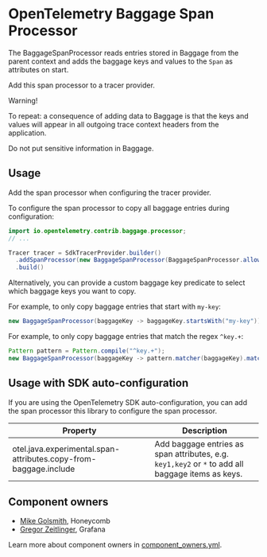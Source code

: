 # OpenTelemetry Baggage Span Processor

The BaggageSpanProcessor reads entries stored in Baggage from the parent context
and adds the baggage keys and values to the `Span` as attributes on start.

Add this span processor to a tracer provider.

Warning!

To repeat: a consequence of adding data to Baggage is that the keys and values
will appear in all outgoing trace context headers from the application.

Do not put sensitive information in Baggage.

## Usage

Add the span processor when configuring the tracer provider.

To configure the span processor to copy all baggage entries during configuration:

```java
import io.opentelemetry.contrib.baggage.processor;
// ...

Tracer tracer = SdkTracerProvider.builder()
  .addSpanProcessor(new BaggageSpanProcessor(BaggageSpanProcessor.allowAllBaggageKeys))
  .build()
```

Alternatively, you can provide a custom baggage key predicate to select which baggage keys you want to copy.

For example, to only copy baggage entries that start with `my-key`:

```java
new BaggageSpanProcessor(baggageKey -> baggageKey.startsWith("my-key"))
```

For example, to only copy baggage entries that match the regex `^key.+`:

```java
Pattern pattern = Pattern.compile("^key.+");
new BaggageSpanProcessor(baggageKey -> pattern.matcher(baggageKey).matches())
```

## Usage with SDK auto-configuration

If you are using the OpenTelemetry SDK auto-configuration, you can add the span processor this
library to configure the span processor.

| Property                                                         | Description                                                                                       |
|------------------------------------------------------------------|---------------------------------------------------------------------------------------------------|
| otel.java.experimental.span-attributes.copy-from-baggage.include | Add baggage entries as span attributes, e.g. `key1,key2` or `*` to add all baggage items as keys. |

## Component owners

- [Mike Golsmith](https://github.com/MikeGoldsmith), Honeycomb
- [Gregor Zeitlinger](https://github.com/zeitlinger), Grafana

Learn more about component owners in [component_owners.yml](../.github/component_owners.yml).
